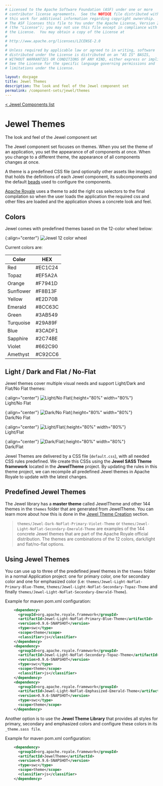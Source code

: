 ```yaml
---
# Licensed to the Apache Software Foundation (ASF) under one or more
# contributor license agreements.  See the NOTICE file distributed with
# this work for additional information regarding copyright ownership.
# The ASF licenses this file to You under the Apache License, Version 2.0
# (the "License"); you may not use this file except in compliance with
# the License.  You may obtain a copy of the License at
# 
# http://www.apache.org/licenses/LICENSE-2.0
# 
# Unless required by applicable law or agreed to in writing, software
# distributed under the License is distributed on an "AS IS" BASIS,
# WITHOUT WARRANTIES OR CONDITIONS OF ANY KIND, either express or implied.
# See the License for the specific language governing permissions and
# limitations under the License.

layout: docpage
title: Jewel Themes
description: The look and feel of the Jewel component set
permalink: /component-sets/jewel/themes
---
```

[< Jewel Components list](component-sets/jewel)

# Jewel Themes

The look and feel of the Jewel component set

The Jewel component set focuses on themes. When you set the theme of an application, you set the appearance of _all_ components at once. When you change to a different theme, the appearance of all components changes at once.

A theme is a predefined CSS file (and optionally other assets like images) that holds the definitions of each Jewel component, its subcomponents and the default [beads](features/strands-and-beads) used to configure the components. 

[Apache Royale](https://royale.apache.org/) uses a theme to add the right css selectors to the final compilation so when the user loads the application the required css and other files are loaded and the application shows a concrete look and feel.

## Colors

Jewel comes with predefined themes based on the 12-color wheel below:

{:align="center"}
![Jewel 12 color wheel](assets/images/apache-royale-jewel-12-color-wheel.jpeg)

Current colors are:

| Color     | HEX       |
| --------- | --------- |
| Red       | #EC1C24   |
| Topaz     | #EF5A2A   |
| Orange    | #F7941D   |
| Sunflower | #F8B13F   |
| Yellow    | #E2D70B   |
| Emerald   | #8CC63C   |
| Green     | #3AB549   |
| Turquoise | #29A89F   |
| Blue      | #3CADF1   |
| Sapphire  | #2C74BE   |
| Violet    | #662C90   |
| Amethyst  | #C92CC6   |

## Light / Dark and Flat / No-Flat

Jewel themes cover multiple visual needs and support Light/Dark and Flat/No Flat themes:

{:align="center"}
![Light/No Flat](assets/images/apache-royale-jewel-light-noflat.jpeg){:height="80%" width="80%"}
<br>
Light/No Flat

{:align="center"}
![Dark/No Flat](assets/images/apache-royale-jewel-dark-noflat.jpeg){:height="80%" width="80%"}
<br>
Dark/No Flat

{:align="center"}
![Light/Flat](assets/images/apache-royale-jewel-light-flat.jpeg){:height="80%" width="80%"}
<br>
Light/Flat

{:align="center"}
![Dark/Flat](assets/images/apache-royale-jewel-dark-flat.jpeg){:height="80%" width="80%"}
<br>
Dark/Flat

Jewel Themes are delivered by a CSS file (`default.css`), with all needed CSS rules predefined. We create this CSSs using the __Jewel SASS Theme framework__ located in the __JewelTheme__ project. By updating the rules in this theme project, we can recompile all predefined Jewel themes in Apache Royale to update with the latest changes.

## Predefined Jewel Themes

The Jewel library has a __master theme__ called JewelTheme and other 144 themes in the `themes` folder that are generated from JewelTheme. You can learn more about how this is done in the [Jewel Theme Creation](component-sets/jewel/theme-creation) section.

> `themes/Jewel-Dark-NoFlat-Primary-Violet-Theme` or `themes/Jewel-Light-NoFlat-Secondary-Emerald-Theme` are examples of the 144 concrete Jewel themes that are part of the Apache Royale official distribution. The themes are combinations of the 12 colors, dark/light and flat/no-flat options.

## Using Jewel Themes

You can use up to three of the predefined jewel themes in the `themes` folder in a normal Application project: one for primary color, one for secondary color and one for emphasized color (i.e: `themes/Jewel-Light-NoFlat-Primary-Blue-Theme`, `themes/Jewel-Light-NoFlat-Secondary-Topaz-Theme` and finally `themes/Jewel-Light-NoFlat-Secondary-Emerald-Theme`).

Example for maven pom.xml configuration:

```xml
    <dependency>
      <groupId>org.apache.royale.framework</groupId>
      <artifactId>Jewel-Light-NoFlat-Primary-Blue-Theme</artifactId>
      <version>0.9.6-SNAPSHOT</version>
      <type>swc</type>
      <scope>theme</scope>
      <classifier>js</classifier>
    </dependency>
    <dependency>
      <groupId>org.apache.royale.framework</groupId>
      <artifactId>Jewel-Light-NoFlat-Secondary-Topaz-Theme</artifactId>
      <version>0.9.6-SNAPSHOT</version>
      <type>swc</type>
      <scope>theme</scope>
      <classifier>js</classifier>
    </dependency>
    <dependency>
      <groupId>org.apache.royale.framework</groupId>
      <artifactId>Jewel-Light-NoFlat-Emphasized-Emerald-Theme</artifactId>
      <version>0.9.6-SNAPSHOT</version>
      <type>swc</type>
      <scope>theme</scope>
    </dependency>
```

Another option is to use the __Jewel Theme Library__ that provides all styles for primary, secondary and emphasized colors and configure these colors in its `_theme.sass file`.

Example for maven pom.xml configuration:

```xml
    <dependency>
      <groupId>org.apache.royale.framework</groupId>
      <artifactId>JewelTheme</artifactId>
      <version>0.9.6-SNAPSHOT</version>
      <type>swc</type>
      <scope>theme</scope>
      <classifier>js</classifier>
    </dependency>
```
